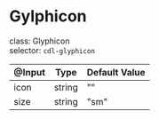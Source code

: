 # Gylphicon

class: Glyphicon  
selector: `cdl-glyphicon`

| @Input  | Type   | Default Value |
| ------- | ------ | ------------- |
| icon    | string | ""            |
| size    | string | "sm"          |